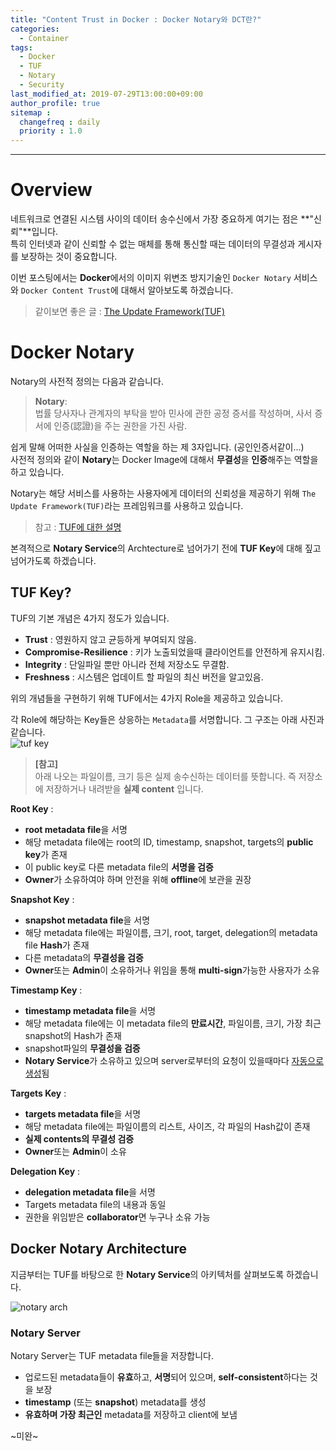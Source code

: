 ```yaml
---
title: "Content Trust in Docker : Docker Notary와 DCT란?"
categories: 
  - Container
tags:
  - Docker
  - TUF
  - Notary
  - Security
last_modified_at: 2019-07-29T13:00:00+09:00
author_profile: true
sitemap :
  changefreq : daily
  priority : 1.0
---
```


----

# Overview
네트워크로 연결된 시스템 사이의 데이터 송수신에서 가장 중요하게 여기는 점은 **"신뢰"**입니다.  
특히 인터넷과 같이 신뢰할 수 없는 매체를 통해 통신할 때는 데이터의 무결성과 게시자를 보장하는 것이 중요합니다.  

이번 포스팅에서는 **Docker**에서의 이미지 위변조 방지기술인 `Docker Notary` 서비스와 `Docker Content Trust`에 대해서 알아보도록 하겠습니다.  

>같이보면 좋은 글 : [The Update Framework(TUF)](https://gruuuuu.github.io/security/tuf/)  

# Docker Notary
Notary의 사전적 정의는 다음과 같습니다.  

>**Notary**:  
>법률 당사자나 관계자의 부탁을 받아 민사에 관한 공정 증서를 작성하며, 사서 증서에 인증(認證)을 주는 권한을 가진 사람.   

쉽게 말해 어떠한 사실을 인증하는 역할을 하는 제 3자입니다. (공인인증서같이...)  
사전적 정의와 같이 **Notary**는 Docker Image에 대해서 **무결성**을 **인증**해주는 역할을 하고 있습니다.  

Notary는 해당 서비스를 사용하는 사용자에게 데이터의 신뢰성을 제공하기 위해 `The Update Framework(TUF)`라는 프레임워크를 사용하고 있습니다.  

>참고 : [TUF에 대한 설명](https://gruuuuu.github.io/security/tuf/)

본격적으로 **Notary Service**의 Archtecture로 넘어가기 전에 **TUF Key**에 대해 짚고 넘어가도록 하겠습니다.  

## TUF Key?
TUF의 기본 개념은 4가지 정도가 있습니다.  
- **Trust** : 영원하지 않고 균등하게 부여되지 않음.
- **Compromise-Resilience** : 키가 노출되었을때 클라이언트를 안전하게 유지시킴.
- **Integrity** : 단일파일 뿐만 아니라 전체 저장소도 무결함.
- **Freshness** : 시스템은 업데이트 할 파일의 최신 버전을 알고있음.  

위의 개념들을 구현하기 위해 TUF에서는 4가지 Role을 제공하고 있습니다.  

각 Role에 해당하는 Key들은 상응하는 `Metadata`를 서명합니다. 그 구조는 아래 사진과 같습니다.  
![tuf key](https://camo.githubusercontent.com/c4166122f8b4e908ad9d59421072ea1f64074a9d/68747470733a2f2f63646e2e7261776769742e636f6d2f7468657570646174656672616d65776f726b2f6e6f746172792f303966383137313730383066353332373665363838316563653537636262626639316238653261372f646f63732f696d616765732f6b65792d6869657261726368792e737667)   

>**[참고]**  
>아래 나오는 파일이름, 크기 등은 실제 송수신하는 데이터를 뜻합니다. 즉 저장소에 저장하거나 내려받을 **실제 content** 입니다.  

**Root Key** :  
- **root metadata file**을 서명
- 해당 metadata file에는 root의 ID, timestamp, snapshot, targets의 **public key**가 존재
- 이 public key로 다른 metadata file의 **서명을 검증**
- **Owner**가 소유하여야 하며 안전을 위해 **offline**에 보관을 권장  

**Snapshot Key** :  
- **snapshot metadata file**을 서명
- 해당 metadata file에는 파일이름, 크기, root, target, delegation의 metadata file **Hash**가 존재
- 다른 metadata의 **무결성을 검증**
- **Owner**또는 **Admin**이 소유하거나 위임을 통해 **multi-sign**가능한 사용자가 소유

**Timestamp Key** :  
- **timestamp metadata file**을 서명
- 해당 metadata file에는 이 metadata file의 **만료시간**, 파일이름, 크기, 가장 최근 snapshot의 Hash가 존재
- snapshot파일의 **무결성을 검증**
- **Notary Service**가 소유하고 있으며 server로부터의 요청이 있을때마다 <U>자동으로 생성</U>됨

**Targets Key** :   
- **targets metadata file**을 서명
- 해당 metadata file에는 파일이름의 리스트, 사이즈, 각 파일의 Hash값이 존재
- **실제 contents의 무결성 검증**
- **Owner**또는 **Admin**이 소유  

**Delegation Key** :   
- **delegation metadata file**을 서명
- Targets metadata file의 내용과 동일
- 권한을 위임받은 **collaborator**면 누구나 소유 가능

## Docker Notary Architecture
지금부터는 TUF를 바탕으로 한 **Notary Service**의 아키텍처를 살펴보도록 하겠습니다.  

![notary arch](https://user-images.githubusercontent.com/15958325/62032133-e493c600-b223-11e9-824f-701a795e3457.png)
    

### Notary Server
Notary Server는 TUF metadata file들을 저장합니다.   
- 업로드된 metadata들이 **유효**하고, **서명**되어 있으며, **self-consistent**하다는 것을 보장
- **timestamp** (또는 **snapshot**) metadata를 생성
- **유효하며 가장 최근인** metadata를 저장하고 client에 보냄


~미완~